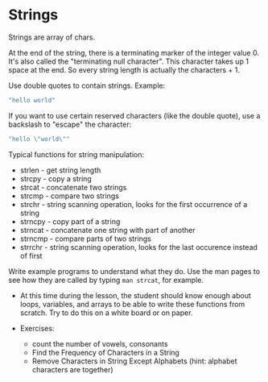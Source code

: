 # Strings #

Strings are array of chars. 

At the end of the string, there is a terminating marker of the integer value 0. It's also called the "terminating null character". This character takes up 1 space at the end. So every string length is actually the characters + 1.

Use double quotes to contain strings. Example:

```c
"hello world"
```

If you want to use certain reserved characters (like the double quote), use a backslash to "escape" the character:

```c
"hello \"world\""
```

Typical functions for string manipulation:

* strlen - get string length
* strcpy - copy a string
* strcat - concatenate two strings
* strcmp - compare two strings
* strchr - string scanning operation, looks for the first occurrence of a string
* strncpy - copy part of a string
* strncat - concatenate one string with part of another
* strncmp - compare parts of two strings
* strrchr - string scanning operation, looks for the last occurence instead of first

Write example programs to understand what they do. Use the man pages to see how they are called by typing `man strcat`, for example.

* At this time during the lesson, the student should know enough about loops, variables, and arrays to be able to write these functions from scratch. Try to do this on a white board or on paper.

* Exercises:

  * count the number of vowels, consonants
  * Find the Frequency of Characters in a String
  * Remove Characters in String Except Alphabets (hint: alphabet characters are together)
